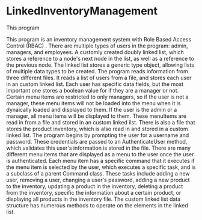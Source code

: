 # LinkedInventoryManagement
This program 

 This program is an inventory management system with Role Based Access Control (RBAC) . There are multiple types of
 users in the program: admin, managers, and employees. A customly created doubly linked list, which stores a 
 reference to a node's next node in the list, as well as a reference to the previous node. The linked
 list stores a generic type object, allowing lists of multiple data types to be created. The program reads
 information from three different files. It reads a list of users from a file,
 and stores each user in an custom linked list. Each user has specific data fields, but
 the most important one stores a boolean value for if they are a manager or not. Certain menu items
 are restricted to only managers, so if the user is not a manager, these menu items will
 not be loaded into the menu when it is dynaically loaded and displayed to them. If the user is the admin or a manager, all menu
 items will be displayed to them. These menuItems are read in from a file and
 stored in an custom linked ilst. There is also a file that stores the product
 inventory, which is also read in and stored in a custom linked list. The program
 begins by prompting the user for a username and password. These credentials
 are passed to an AuthenticateUser method, which validates this user's information is stored in the file.
 There are many different menu items that are displayed as a menu to the user once the user is
 authenticated. Each menu item has a specific command that it executes if the
 menu item is selected by the user, which executes a specific task, and is a subclass of a parent Command class. These
 tasks include adding a new user, removing a user, changing a user's password,
 adding a new product to the inventory, updating a product in the inventory,
 deleting a product from the inventory, specific the information about a
 certain product, or displaying all products in the inventory file. The custom linked list data structure has 
 numerous methods to operate on the elements in the linked list. 
